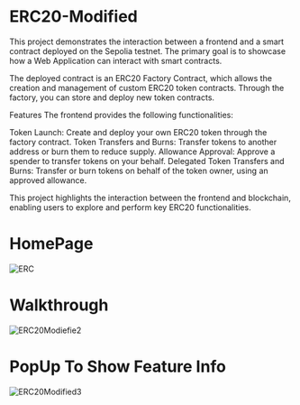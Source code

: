 # ERC20-Modified

This project demonstrates the interaction between a frontend and a smart contract deployed on the Sepolia testnet. The primary goal is to showcase how a Web Application can interact with smart contracts.

The deployed contract is an ERC20 Factory Contract, which allows the creation and management of custom ERC20 token contracts. 
Through the factory, you can store and deploy new token contracts.

Features
The frontend provides the following functionalities:

Token Launch: Create and deploy your own ERC20 token through the factory contract.
Token Transfers and Burns: Transfer tokens to another address or burn them to reduce supply.
Allowance Approval: Approve a spender to transfer tokens on your behalf.
Delegated Token Transfers and Burns: Transfer or burn tokens on behalf of the token owner, using an approved allowance.


This project highlights the interaction between the frontend and blockchain, enabling users to explore and perform key ERC20 functionalities.

# HomePage

![ERC](https://github.com/user-attachments/assets/e15be1eb-1b03-4b96-8eb7-a4288cce4aa3)

# Walkthrough
![ERC20Modiefie2](https://github.com/user-attachments/assets/b3bd9a12-27ea-41e6-84a0-ff9d2d63c62e)

# PopUp To Show Feature Info
![ERC20Modified3](https://github.com/user-attachments/assets/e29501a9-3803-4c85-b703-18164072ef85)

